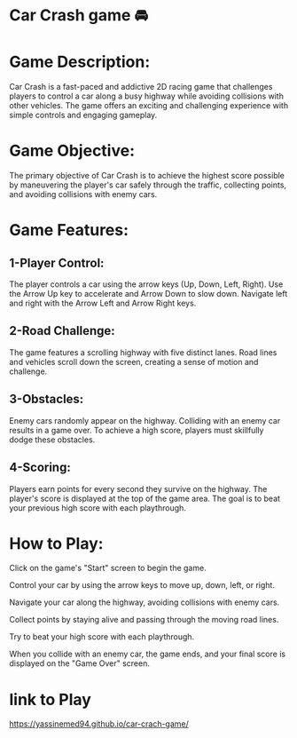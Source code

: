 # Car Crash game 🚘


# Game Description:
Car Crash is a fast-paced and addictive 2D racing game that challenges players to control a car along a busy highway while avoiding collisions with other vehicles. The game offers an exciting and challenging experience with simple controls and engaging gameplay.

# Game Objective:

The primary objective of Car Crash is to achieve the highest score possible by maneuvering the player's car safely through the traffic, collecting points, and avoiding collisions with enemy cars.

# Game Features:

## 1-Player Control:

The player controls a car using the arrow keys (Up, Down, Left, Right).
Use the Arrow Up key to accelerate and Arrow Down to slow down.
Navigate left and right with the Arrow Left and Arrow Right keys.

## 2-Road Challenge:

The game features a scrolling highway with five distinct lanes.
Road lines and vehicles scroll down the screen, creating a sense of motion and challenge.

## 3-Obstacles:

Enemy cars randomly appear on the highway.
Colliding with an enemy car results in a game over.
To achieve a high score, players must skillfully dodge these obstacles.

## 4-Scoring:

Players earn points for every second they survive on the highway.
The player's score is displayed at the top of the game area.
The goal is to beat your previous high score with each playthrough.

# How to Play:

Click on the game's "Start" screen to begin the game.

Control your car by using the arrow keys to move up, down, left, or right.

Navigate your car along the highway, avoiding collisions with enemy cars.

Collect points by staying alive and passing through the moving road lines.

Try to beat your high score with each playthrough.

When you collide with an enemy car, the game ends, and your final score is displayed on the "Game Over" screen.

# link to Play
https://yassinemed94.github.io/car-crach-game/







